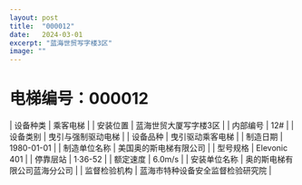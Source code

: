 ```yaml
---
layout: post
title:  "000012"
date:   2024-03-01
excerpt: "蓝海世贸写字楼3区"
image: ""
---
```


# 电梯编号：000012

| 设备种类     | 乘客电梯                             |
| 安装位置     | 蓝海世贸大厦写字楼3区                 |
| 内部编号     | 12#                 |
| 设备类别     | 曳引与强制驱动电梯               |
| 设备品种     | 曳引驱动乘客电梯                 |
| 制造日期     | 1980-01-01                 |
| 制造单位名称 | 美国奥的斯电梯有限公司             |
| 型号规格     | Elevonic 401                           |
| 停靠层站     | 1·36-52                           |
| 额定速度     | 6.0m/s                           |
| 安装单位名称 | 奥的斯电梯有限公司蓝海分公司 |
| 监督检验机构 | 蓝海市特种设备安全监督检验研究院 |

